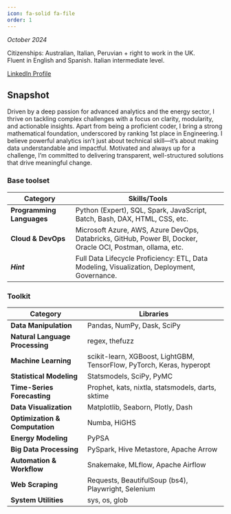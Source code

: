 ```yaml
---
icon: fa-solid fa-file
order: 1
---
```


*October 2024*

<script src="https://platform.linkedin.com/badges/js/profile.js" async defer type="text/javascript"></script>

<div class="badge-base LI-profile-badge" data-locale="en_US" data-size="large" data-theme="light" data-type="HORIZONTAL" data-vanity="pablo-paredes-pedraglio" data-version="v1"><a class="badge-base__link LI-simple-link" href="https://ae.linkedin.com/in/pablo-paredes-pedraglio?trk=profile-badge"></a></div>

Citizenships: Australian, Italian, Peruvian + right to work in the UK.\
Fluent in English and Spanish. Italian intermediate level.

<a href="https://www.linkedin.com/in/pablo-paredes-pedraglio/" class="btn btn-outline-primary">LinkedIn Profile</a>

## Snapshot

Driven by a deep passion for advanced analytics and the energy sector, I thrive on tackling complex challenges with a focus on clarity, modularity, and actionable insights. Apart from being a proficient coder, I bring a strong mathematical foundation, underscored by ranking 1st place in Engineering. I believe powerful analytics isn’t just about technical skill—it’s about making data understandable and impactful. Motivated and always up for a challenge, I’m committed to delivering transparent, well-structured solutions that drive meaningful change.

### Base toolset

| **Category**              | **Skills/Tools**                                                                                            |
| ------------------------- | ----------------------------------------------------------------------------------------------------------- |
| **Programming Languages** | Python (Expert), SQL, Spark, JavaScript, Batch, Bash, DAX, HTML, CSS, etc.                                  |
| **Cloud & DevOps**        | Microsoft Azure, AWS, Azure DevOps, Databricks, GitHub, Power BI, Docker, Oracle OCI, Postman, ollama, etc. |
| ***Hint***                | Full Data Lifecycle Proficiency: ETL, Data Modeling, Visualization, Deployment, Governance.                 |

### Toolkit

| **Category**                    | **Libraries**                                                         |
| ------------------------------- | --------------------------------------------------------------------- |
| **Data Manipulation**           | Pandas, NumPy, Dask, SciPy                                            |
| **Natural Language Processing** | regex, thefuzz                                                        |
| **Machine Learning**            | scikit-learn, XGBoost, LightGBM, TensorFlow, PyTorch, Keras, hyperopt |
| **Statistical Modeling**        | Statsmodels, SciPy, PyMC                                              |
| **Time-Series Forecasting**     | Prophet, kats, nixtla, statsmodels, darts, sktime                     |
| **Data Visualization**          | Matplotlib, Seaborn, Plotly, Dash                                     |
| **Optimization & Computation**  | Numba, HiGHS                                                          |
| **Energy Modeling**             | PyPSA                                                                 |
| **Big Data Processing**         | PySpark, Hive Metastore, Apache Arrow                                 |
| **Automation & Workflow**       | Snakemake, MLflow, Apache Airflow                                     |
| **Web Scraping**                | Requests, BeautifulSoup (bs4), Playwright, Selenium                   |
| **System Utilities**            | sys, os, glob                                                         |
